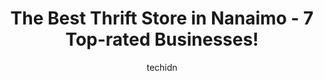 ---
layout: ampstory
image: https://i0.wp.com/www.auto.or.id/wp-content/uploads/2023/06/salvation-army-thrift-store-0-nanaimo-1686327210.jpeg?resize=640,853
author: techidn
featured: false
description: Nanaimo, British Columbia, Canada is a haven for Thrift Store enthusiasts, boasting an impressive array of 7 top-notch establishments. Whether youre a seasoned connoisseur or simply curious
title: The Best Thrift Store in Nanaimo - 7 Top-rated Businesses!
cover:
   title: The Best Thrift Store in Nanaimo - 7 Top-rated Businesses!
   subtitle: AUTO.OR.ID
   background: https://www.auto.or.id/wp-content/uploads/2023/06/salvation-army-thrift-store-0-nanaimo-1686327210.jpeg

pages: 
 - layout: thirds
   top: <h1>#1 Once Upon A Child Nanaimo</h1>
   bottom: "<p>Great store- love popping in to have a look- never know what you might find. Got my son all kitted out for soccer with new name brand tracksuit(tags still on) for 12$ and</p>"
   background: https://www.auto.or.id/wp-content/uploads/2023/06/salvation-army-thrift-store-1-nanaimo-1686327211.png
   backgroundblur: true
 - layout: thirds
   top: <h1>#2 Habitat For Humanity Nanaimo ReStore</h1>
   bottom: "<p>4128 Mostar Rd #1, Nanaimo, BC V9T 6C9, Canada</p>"
   background: https://www.auto.or.id/wp-content/uploads/2023/06/salvation-army-thrift-store-2-nanaimo-1686327212.jpeg
   cta:
      link: https://www.auto.or.id/the-best-thrift-store-in-nanaimo-7-top-rated-businesses/
      text: The Best Thrift Store in Nanaimo - 7 Top-rated Businesses!
 - layout: thirds
   top: <h1>#3 Denys D. Deals</h1>
   bottom: "<p>499 Seventh St, Nanaimo, BC V9R 1E9, Canada</p>"
   background: https://images.unsplash.com/photo-1607120349427-e3146fe0a68f?ixlib=rb-4.0.3&ixid=MnwxMjA3fDB8MHxwaG90by1wYWdlfHx8fGVufDB8fHx8&auto=format&fit=crop&w=640&h=853&q=80
   cta:
      link: https://www.auto.or.id/the-best-thrift-store-in-nanaimo-7-top-rated-businesses/
      text: The Best Thrift Store in Nanaimo - 7 Top-rated Businesses!
 - layout: thirds
   top: <h1>#4 Funk Revival</h1>
   bottom: "<p>87 Commercial St, Nanaimo, BC V9R 5G3, Canada</p>"
   background: https://images.unsplash.com/photo-1592032857148-5658283bb67b?ixlib=rb-4.0.3&ixid=MnwxMjA3fDB8MHxwaG90by1wYWdlfHx8fGVufDB8fHx8&auto=format&fit=crop&w=640&h=853&q=80
   cta:
      link: https://www.auto.or.id/the-best-thrift-store-in-nanaimo-7-top-rated-businesses/
      text: The Best Thrift Store in Nanaimo - 7 Top-rated Businesses!
 - layout: thirds
   top: <h1>#5 Salvation Army Thrift Store</h1>
   bottom: "<p>1613 Bowen Rd, Nanaimo, BC V9S 1G5, Canada</p>"
   background: https://images.unsplash.com/photo-1598560342586-54fac322e093?ixlib=rb-4.0.3&ixid=MnwxMjA3fDB8MHxwaG90by1wYWdlfHx8fGVufDB8fHx8&auto=format&fit=crop&w=640&h=853&q=80
   cta:
      link: https://www.auto.or.id/the-best-thrift-store-in-nanaimo-7-top-rated-businesses/
      text: The Best Thrift Store in Nanaimo - 7 Top-rated Businesses!
 - layout: thirds
   top: <h1>#6 Vancouver Island Thrift Store</h1>
   bottom: "<p>1585 Bowen Rd Unit 1, Nanaimo, BC V9S 1G4, Canada</p>"
   background: https://images.unsplash.com/photo-1610972221114-c48c6bb5d2eb?ixlib=rb-4.0.3&ixid=MnwxMjA3fDB8MHxwaG90by1wYWdlfHx8fGVufDB8fHx8&auto=format&fit=crop&w=640&h=853&q=80
   cta:
      link: https://www.auto.or.id/the-best-thrift-store-in-nanaimo-7-top-rated-businesses/
      text: The Best Thrift Store in Nanaimo - 7 Top-rated Businesses!
 - layout: thirds
   top: <h1>#7 Friends of Haven</h1>
   bottom: "<p>451 Albert St, Nanaimo, BC V9R 2V9, Canada</p>"
   background: https://images.unsplash.com/photo-1623564493084-50c8274cf115?ixlib=rb-4.0.3&ixid=MnwxMjA3fDB8MHxwaG90by1wYWdlfHx8fGVufDB8fHx8&auto=format&fit=crop&w=640&h=853&q=80
   cta:
      link: https://www.auto.or.id/the-best-thrift-store-in-nanaimo-7-top-rated-businesses/
      text: The Best Thrift Store in Nanaimo - 7 Top-rated Businesses!
 - layout: thirds
   middle: Continue reading...
   background: https://images.unsplash.com/photo-1592853625511-ad0edcc69c07?ixlib=rb-4.0.3&ixid=MnwxMjA3fDB8MHxwaG90by1wYWdlfHx8fGVufDB8fHx8&auto=format&fit=crop&w=640&h=853&q=80
   cta:
      link: https://www.auto.or.id/the-best-thrift-store-in-nanaimo-7-top-rated-businesses/
      text: The Best Thrift Store in Nanaimo - 7 Top-rated Businesses!

---